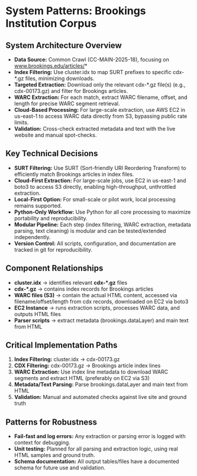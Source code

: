 # System Patterns: Brookings Institution Corpus

## System Architecture Overview

- **Data Source:** Common Crawl (CC-MAIN-2025-18), focusing on www.brookings.edu/articles/*
- **Index Filtering:** Use cluster.idx to map SURT prefixes to specific cdx-\*.gz files, minimizing downloads.
- **Targeted Extraction:** Download only the relevant cdx-\*.gz file(s) (e.g., cdx-00173.gz) and filter for Brookings articles.
- **WARC Extraction:** For each match, extract WARC filename, offset, and length for precise WARC segment retrieval.
- **Cloud-Based Processing:** For large-scale extraction, use AWS EC2 in us-east-1 to access WARC data directly from S3, bypassing public rate limits.
- **Validation:** Cross-check extracted metadata and text with the live website and manual spot-checks.

## Key Technical Decisions

- **SURT Filtering:** Use SURT (Sort-friendly URI Reordering Transform) to efficiently match Brookings articles in index files.
- **Cloud-First Extraction:** For large-scale jobs, use EC2 in us-east-1 and boto3 to access S3 directly, enabling high-throughput, unthrottled extraction.
- **Local-First Option:** For small-scale or pilot work, local processing remains supported.
- **Python-Only Workflow:** Use Python for all core processing to maximize portability and reproducibility.
- **Modular Pipeline:** Each step (index filtering, WARC extraction, metadata parsing, text cleaning) is modular and can be tested/extended independently.
- **Version Control:** All scripts, configuration, and documentation are tracked in git for reproducibility.

## Component Relationships

- **cluster.idx** → identifies relevant **cdx-\*.gz** files
- **cdx-\*.gz** → contains index records for Brookings articles
- **WARC files (S3)** → contain the actual HTML content, accessed via filename/offset/length from cdx records, downloaded on EC2 via boto3
- **EC2 Instance** → runs extraction scripts, processes WARC data, and outputs HTML files
- **Parser scripts** → extract metadata (brookings.dataLayer) and main text from HTML

## Critical Implementation Paths

1. **Index Filtering:** cluster.idx → cdx-00173.gz
2. **CDX Filtering:** cdx-00173.gz → Brookings article index lines
3. **WARC Extraction:** Use index line metadata to download WARC segments and extract HTML (preferably on EC2 via S3)
4. **Metadata/Text Parsing:** Parse brookings.dataLayer and main text from HTML
5. **Validation:** Manual and automated checks against live site and ground truth

## Patterns for Robustness

- **Fail-fast and log errors:** Any extraction or parsing error is logged with context for debugging.
- **Unit testing:** Planned for all parsing and extraction logic, using real HTML samples and ground truth.
- **Schema documentation:** All output tables/files have a documented schema for future use and validation.
